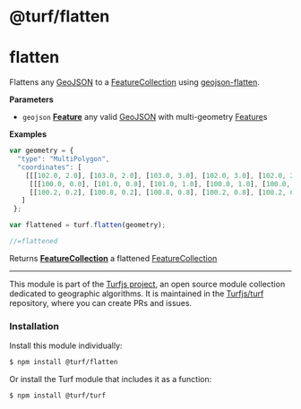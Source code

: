 # @turf/flatten

# flatten

Flattens any [GeoJSON](GeoJSON) to a [FeatureCollection](http://geojson.org/geojson-spec.html#feature-collection-objects) using [geojson-flatten](https://github.com/mapbox/geojson-flatten).

**Parameters**

-   `geojson` **[Feature](http://geojson.org/geojson-spec.html#feature-objects)** any valid [GeoJSON](GeoJSON) with multi-geometry [Feature](http://geojson.org/geojson-spec.html#feature-objects)s

**Examples**

```javascript
var geometry = {
  "type": "MultiPolygon",
  "coordinates": [
    [[[102.0, 2.0], [103.0, 2.0], [103.0, 3.0], [102.0, 3.0], [102.0, 2.0]]],
     [[[100.0, 0.0], [101.0, 0.0], [101.0, 1.0], [100.0, 1.0], [100.0, 0.0]],
     [[100.2, 0.2], [100.8, 0.2], [100.8, 0.8], [100.2, 0.8], [100.2, 0.2]]]
   ]
 };

var flattened = turf.flatten(geometry);

//=flattened
```

Returns **[FeatureCollection](http://geojson.org/geojson-spec.html#feature-collection-objects)** a flattened [FeatureCollection](http://geojson.org/geojson-spec.html#feature-collection-objects)

<!-- This file is automatically generated. Please don't edit it directly:
if you find an error, edit the source file (likely index.js), and re-run
./scripts/generate-readmes in the turf project. -->

---

This module is part of the [Turfjs project](http://turfjs.org/), an open source
module collection dedicated to geographic algorithms. It is maintained in the
[Turfjs/turf](https://github.com/Turfjs/turf) repository, where you can create
PRs and issues.

### Installation

Install this module individually:

```sh
$ npm install @turf/flatten
```

Or install the Turf module that includes it as a function:

```sh
$ npm install @turf/turf
```
